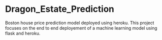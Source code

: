 # Dragon_Estate_Prediction
Boston house price prediction model deployed using heroku.
This project focuses on the end to end deployement of a machine learning model using flask and heroku.
